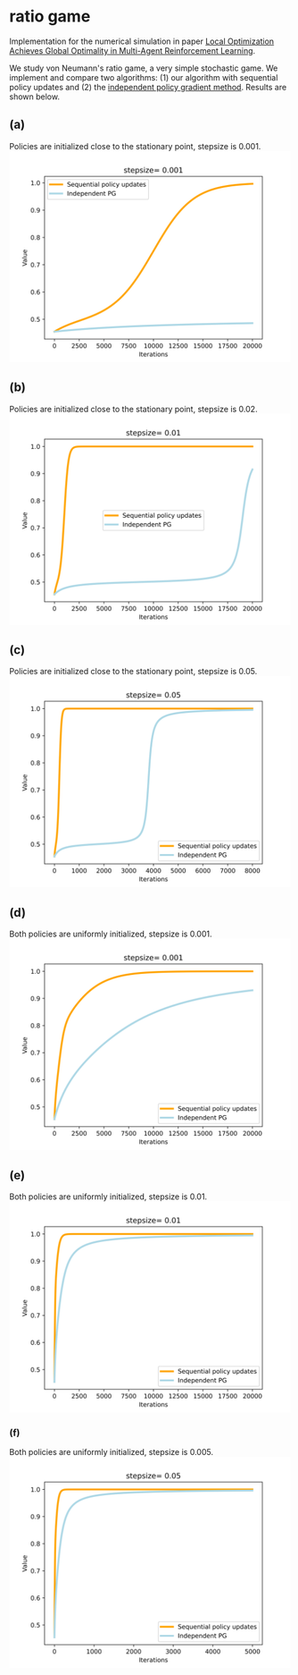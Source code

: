 # ratio game

Implementation for the numerical simulation in paper [Local Optimization Achieves Global Optimality in Multi-Agent Reinforcement
Learning](https://openreview.net/forum?id=V4jD1KmnQz). 

We study von Neumann's ratio game, a very simple stochastic game. We implement and compare two algorithms: (1) our algorithm with sequential policy updates and (2) the [independent policy gradient method](https://papers.nips.cc/paper/2020/file/3b2acfe2e38102074656ed938abf4ac3-Paper.pdf). Results are shown below.

## (a)

Policies are initialized close to the stationary point, stepsize is 0.001.
![image](https://github.com/zhaoyl18/ratio_game/blob/main/stationary/stepsize=0.00.png)

## (b)

Policies are initialized close to the stationary point, stepsize is 0.02.
![image](https://github.com/zhaoyl18/ratio_game/blob/main/stationary/stepsize=0.01.png)

## (c)

Policies are initialized close to the stationary point, stepsize is 0.05.
![image](https://github.com/zhaoyl18/ratio_game/blob/main/stationary/stepsize=0.05.png)

## (d)

Both policies are uniformly initialized, stepsize is 0.001.
![image](https://github.com/zhaoyl18/ratio_game/blob/main/stepsize=0.00.png)

## (e)

Both policies are uniformly initialized, stepsize is 0.01.
![image](https://github.com/zhaoyl18/ratio_game/blob/main/stepsize=0.01.png)

### (f)

Both policies are uniformly initialized, stepsize is 0.005.
![image](https://github.com/zhaoyl18/ratio_game/blob/main/stepsize=0.05.png)
